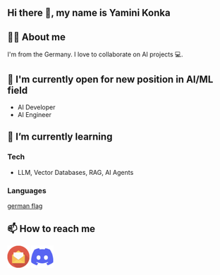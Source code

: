 <!--
**yamninikonka/yamninikonka** is a ✨ _special_ ✨ repository because its `README.md` (this file) appears on your GitHub profile.

Here are some ideas to get you started:

- 🔭 I’m currently working on ...
- 🌱 I’m currently learning ...
- 👯 I’m looking to collaborate on ...
- 🤔 I’m looking for help with ...
- 💬 Ask me about ...
- 📫 How to reach me: ...
- 😄 Pronouns: ...
- ⚡ Fun fact: ...
-->

## Hi there 👋, my name is Yamini Konka
<!--
[![discord server link](https://img.shields.io/badge/Discord-7289DA?style=for-the-badge&logo=discord&logoColor=white)](https://discord.gg/invitelink)
[![twitter profile link](https://img.shields.io/badge/Twitter-1DA1F2?style=for-the-badge&logo=twitter&logoColor=white)](https://twitter.com/username)
-->
## 👧🏻 About me
<!--
![profile view count](https://komarev.com/ghpvc/?username)
-->
I'm from the Germany. I love to collaborate on AI projects 💻. 

## 🔭 I'm currently open for new position in AI/ML field
  - AI Developer
  - AI Engineer


## 🌱 I’m currently learning
### Tech
  - LLM, Vector Databases, RAG, AI Agents

### Languages
[german flag](assets/germany-flag.svg)


## 📫 How to reach me

[<img src="assets/email.svg" height="50px">](mailto:ykonka@outlook.com)
[<img src="assets/discord-icon.svg" height="50px">](https://discord.gg/Nk2jy3Pstf)
<!--[<img src="assets/x.png" height="50px">](https://x.com/bobbyg603)-->
